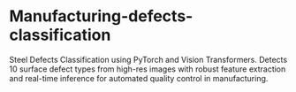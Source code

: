 # Manufacturing-defects-classification
Steel Defects Classification using PyTorch and Vision Transformers. Detects 10 surface defect types from high-res images with robust feature extraction and real-time inference for automated quality control in manufacturing.
